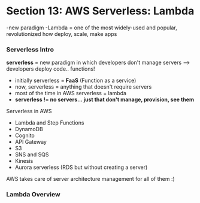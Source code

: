 # Section 13: AWS Serverless: Lambda 
-new paradigm 
-Lambda = one of the most widely-used and popular, revolutionized how deploy, scale, make apps 

### Serverless Intro 
**serverless** = new paradigm in which developers don't manage servers --> developers deploy code.. functions! 
* initially serverless = **FaaS** (Function as a service) 
* now, serverless = anything that doesn't require servers 
* most of the time in AWS serverless = lambda
* **serverless != no servers... just that don't manage, provision, see them**

Serverless in AWS 
* Lambda and Step Functions 
* DynamoDB
* Cognito 
* API Gateway 
* S3
* SNS and SQS
* Kinesis 
* Aurora serverless (RDS but without creating a server)

AWS takes care of server architecture management for all of them :) 

### Lambda Overview
